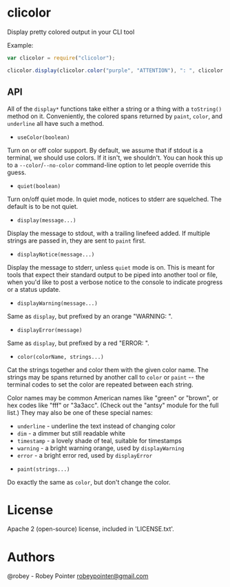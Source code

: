 
# clicolor

Display pretty colored output in your CLI tool

Example:

```javascript
var clicolor = require("clicolor");

clicolor.display(clicolor.color("purple", "ATTENTION"), ": ", clicolor.color("green", "I am feeling green today."));
```

## API

All of the `display*` functions take either a string or a thing with a `toString()` method on it. Conveniently, the colored spans returned by `paint`, `color`, and `underline` all have such a method.

- `useColor(boolean)`

Turn on or off color support. By default, we assume that if stdout is a terminal, we should use colors. If it isn't, we shouldn't. You can hook this up to a `--color`/`--no-color` command-line option to let people override this guess.

- `quiet(boolean)`

Turn on/off quiet mode. In quiet mode, notices to stderr are squelched. The default is to be not quiet.

- `display(message...)`

Display the message to stdout, with a trailing linefeed added. If multiple strings are passed in, they are sent to `paint` first.

- `displayNotice(message...)`

Display the message to stderr, unless `quiet` mode is on. This is meant for tools that expect their standard output to be piped into another tool or file, when you'd like to post a verbose notice to the console to indicate progress or a status update.

- `displayWarning(message...)`

Same as `display`, but prefixed by an orange "WARNING: ".

- `displayError(message)`

Same as `display`, but prefixed by a red "ERROR: ".

- `color(colorName, strings...)`

Cat the strings together and color them with the given color name. The strings may be spans returned by another call to `color` or `paint` -- the terminal codes to set the color are repeated between each string.

Color names may be common American names like "green" or "brown", or hex codes like "fff" or "3a3acc". (Check out the "antsy" module for the full list.) They may also be one of these special names:

  + `underline` - underline the text instead of changing color
  + `dim` - a dimmer but still readable white
  + `timestamp` - a lovely shade of teal, suitable for timestamps
  + `warning` - a bright warning orange, used by `displayWarning`
  + `error` - a bright error red, used by `displayError`

- `paint(strings...)`

Do exactly the same as `color`, but don't change the color.


# License

Apache 2 (open-source) license, included in 'LICENSE.txt'.

# Authors

@robey - Robey Pointer <robeypointer@gmail.com>
